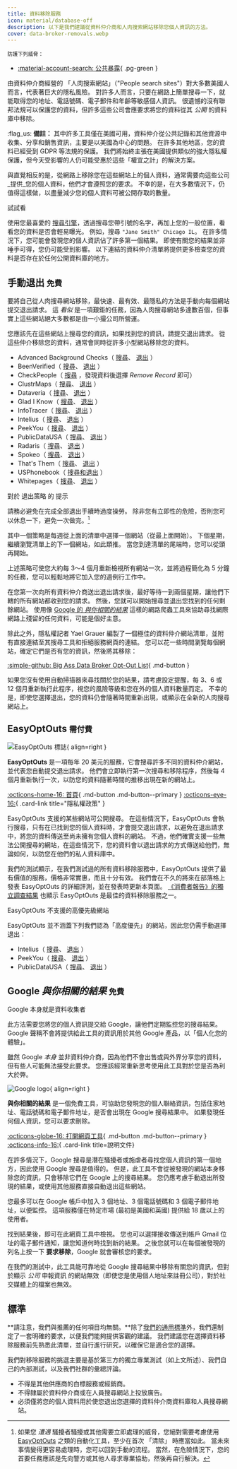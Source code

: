 ```yaml
---
title: 資料移除服務
icon: material/database-off
description: 以下是我們建議從資料仲介商和人肉搜索網站移除您個人資訊的方法。
cover: data-broker-removals.webp
---
```


<small>防護下列威脅：</small>

- [:material-account-search: 公共暴露](basics/common-threats.md#limiting-public-information){ .pg-green }

由資料仲介商經營的 「人肉搜索網站」（"People search sites"）對大多數美國人而言，代表著巨大的隱私風險。 對許多人而言，只要在網路上簡單搜尋一下，就能取得您的地址、電話號碼、電子郵件和年齡等敏感個人資訊。 很遺憾的沒有聯邦法規可以保護您的資料，但許多這些公司會應要求將您的資料從其 _公開_ 的資料庫中移除。

:flag_us: **備註：** 其中許多工具僅在美國可用，資料仲介從公共記錄和其他資源中收集、分享和銷售資訊，主要是以美國為中心的問題。 在許多其他地區，您的資料已經受到 GDPR 等法規的保護。 我們將始終主張在美國提供類似的強大隱私權保護，但今天受影響的人仍可能受惠於這些「權宜之計」的解決方案。

與直覺相反的是，從網路上移除您在這些網站上的個人資料，通常需要向這些公司_提供_您的個人資料，他們才會遵照您的要求。 不幸的是，在大多數情況下，仍值得這樣做，以盡量減少您的個人資料可被公開存取的數量。

<div class="admonition example" markdown>
<p class="admonition-title">試試看</p>

使用您最喜愛的 [搜尋引擎](search-engines.md)，透過搜尋您帶引號的名字，再加上您的一般位置，看看您的資料是否會輕易曝光。 例如，搜尋 `"Jane Smith" Chicago IL`。 在許多情況下，您可能會發現您的個人資訊佔了許多第一個結果。 即使有關您的結果並非唾手可得，您仍可能受到影響。 以下連結的資料仲介清單將提供更多檢查您的資料是否存在於任何公開資料庫的地方。

</div>

## 手動退出 <small>免費</small>

要將自己從人肉搜尋網站移除，最快速、最有效、最隱私的方法是手動向每個網站提交退出請求。 這 _看似_ 是一項艱鉅的任務，因為人肉搜尋網站多達數百個，但事實上這些網站絕大多數都是由一小撮公司所營運。

您應該先在這些網站上搜尋您的資訊，如果找到您的資訊，請提交退出請求。 從這些仲介移除您的資料，通常會同時從許多小型網站移除您的資料。

- Advanced Background Checks（ [搜尋](https://www.advancedbackgroundchecks.com/)、 [退出](https://www.advancedbackgroundchecks.com/removal) ）
- BeenVerified（ [搜尋](https://www.beenverified.com/app/optout/search)、 [退出](https://www.beenverified.com/app/optout/address-search) ）
- CheckPeople（ [搜尋](https://checkpeople.com/do-not-sell-info) ，發現資料後選擇 _Remove Record_ 即可）
- ClustrMaps（ [搜尋](https://clustrmaps.com/)、 [退出](https://clustrmaps.com/bl/opt-out) ）
- Dataveria（ [搜尋](https://dataveria.com/)、 [退出](https://dataveria.com/ng/control/privacy) ）
- Glad I Know（ [搜尋](https://gladiknow.com/)、 [退出](https://gladiknow.com/opt-out) ）
- InfoTracer（ [搜尋](https://www.infotracer.com/)、 [退出](https://www.infotracer.com/optout) ）
- Intelius（ [搜尋](https://www.intelius.com/)、 [退出](https://suppression.peopleconnect.us/login) ）
- PeekYou（ [搜尋](https://www.peekyou.com/)、 [退出](https://www.peekyou.com/about/contact/optout) ）
- PublicDataUSA（ [搜尋](https://www.publicdatausa.com/)、 [退出](https://www.publicdatausa.com/remove.php) ）
- Radaris（ [搜尋](https://radaris.com/)、 [退出](https://radaris.com/page/how-to-remove) ）
- Spokeo（ [搜尋](https://www.spokeo.com/search)、 [退出](https://www.spokeo.com/optout) ）
- That's Them（ [搜尋](https://thatsthem.com/)、 [退出](https://thatsthem.com/optout) ）
- USPhonebook（ [搜尋和退出](https://www.usphonebook.com/opt-out/) ）
- Whitepages（ [搜尋](https://www.whitepages.com/)、 [退出](https://www.whitepages.com/suppression_requests) ）

<div class="admonition tip" markdown>
<p class="admonition-title">對於 退出策略 的 提示</p>

請務必避免在完成全部退出手續時過度操勞。 除非您有立即性的危險，否則您可以休息一下，避免一次做完。[^1]

其中一個策略是每週從上面的清單中選擇一個網站（從最上面開始）。 下個星期，繼續瀏覽清單上的下一個網站，如此類推。 當您到達清單的尾端時，您可以從頭再開始。

上述策略可使您大約每 3～4 個月重新檢視所有網站一次，並將過程簡化為 5 分鐘的任務，您可以輕鬆地將它加入您的週例行工作中。

</div>

在您第一次向所有資料仲介商送出退出請求後，最好等待一到兩個星期，讓他們下轄的所有網站都收到您的請求。 然後，您就可以開始搜尋並退出您找到的任何剩餘網站。 使用像 [Google 的 _與你相關的結果_](#google-results-about-you-free) 這樣的網路爬蟲工具來協助尋找網際網路上殘留的任何資料，可能是個好主意。

除此之外，隱私權記者 Yael Grauer 編製了一個極佳的資料仲介網站清單，並附有直接連結至其搜尋工具和拒絕服務網頁的連結。 您可以花一些時間瀏覽每個網站，確定它們是否有您的資訊，然後將其移除：

[:simple-github: Big Ass Data Broker Opt-Out List](https://github.com/yaelwrites/Big-Ass-Data-Broker-Opt-Out-List){ .md-button }

如果您沒有使用自動掃描器來尋找關於您的結果，請考慮設定提醒，每 3、6 或 12 個月重新執行此程序，視您的風險等級和您在外的個人資料數量而定。 不幸的是，即使您選擇退出，您的資料仍會隨著時間重新出現，或顯示在全新的人肉搜尋網站上。

## EasyOptOuts <small>需付費</small>

<div class="admonition recommendation" markdown>

![EasyOptOuts 標誌](assets/img/data-broker-removals/easyoptouts.svg){ align=right }

**EasyOptOuts** 是一項每年 20 美元的服務，它會搜尋許多不同的資料仲介網站，並代表您自動提交退出請求。 他們會立即執行第一次搜尋和移除程序，然後每 4 個月重新執行一次，以防您的資料隨著時間的推移出現在新的網站上。

[:octicons-home-16: 首頁](https://easyoptouts.com){ .md-button .md-button--primary }
[:octicons-eye-16:](https://easyoptouts.com/privacy){ .card-link title="隱私權政策" }

</div>

EasyOptOuts 支援的某些網站可公開搜尋。 在這些情況下，EasyOptOuts 會執行搜尋，只有在已找到您的個人資料時，才會提交退出請求，以避免在退出請求中，將您的資料傳送至尚未擁有您個人資料的網站。 不過，他們確實支援一些無法公開搜尋的網站，在這些情況下，您的資料會以退出請求的方式傳送給他們，無論如何，以防您在他們的私人資料庫中。

我們的測試顯示，在我們測試過的所有資料移除服務中，EasyOptOuts 提供了最有價值的服務，價格非常實惠，而且十分有效。 我們會在不久的將來在部落格上發表 EasyOptOuts 的詳細評測，並在發表時更新本頁面。 [《消費者報告》的獨立調查結果](https://discuss.privacyguides.net/t/consumer-reports-evaluating-people-search-site-removal-services/19948) 也顯示 EasyOptOuts 是最佳的資料移除服務之一。

<div class="admonition failure" markdown>
<p class="admonition-title">EasyOptOuts 不支援的高優先級網站</p>

EasyOptOuts 並不涵蓋下列我們認為「高度優先」的網站，因此您仍需手動選擇退出：

- Intelius（ [搜尋](https://www.intelius.com/)、 [退出](https://suppression.peopleconnect.us/login) ）
- PeekYou（ [搜尋](https://www.peekyou.com/)、 [退出](https://www.peekyou.com/about/contact/optout) ）
- PublicDataUSA（ [搜尋](https://www.publicdatausa.com/)、 [退出](https://www.publicdatausa.com/remove.php) ）

</div>

## Google _與你相關的結果_ <small>免費</small>

<div class="admonition warning" markdown>
<p class="admonition-title">Google 本身就是資料收集者</p>

此方法需要您將您的個人資訊提交給 Google，讓他們定期監控您的搜尋結果。 Google 聲稱不會將提供給此工具的資訊用於其他 Google 產品，以「個人化您的體驗」。

雖然 Google _本身_ 並非資料仲介商，因為他們不會出售或與外界分享您的資料，但有些人可能無法接受此要求。 您應該經常重新思考使用此工具對於您是否為利大於弊。

</div>

<div class="admonition recommendation" markdown>

![Google logo](assets/img/data-broker-removals/google.svg){ align=right }

**與你相關的結果** 是一個免費工具，可協助您發現您的個人聯絡資訊，包括住家地址、電話號碼和電子郵件地址，是否會出現在 Google 搜尋結果中。 如果發現任何個人資訊，您可以要求刪除。

[:octicons-globe-16: 打開網頁工具](https://myactivity.google.com/results-about-you){ .md-button .md-button--primary }
[:octicons-info-16:](https://support.google.com/websearch/answer/12719076){ .card-link title=說明文件}

</div>

在許多情況下，Google 搜尋是潛在騷擾者或施虐者尋找您個人資訊的第一個地方，因此使用 Google 搜尋是值得的。 但是，此工具不會從被發現的網站本身移除您的資訊，只會移除它們在 Google 上的搜尋結果。 您仍應考慮手動退出所發現的結果，或使用其他服務直接自動退出這些網站。

您最多可以在 Google 帳戶中加入 3 個地址、3 個電話號碼和 3 個電子郵件地址，以便監控。 這項服務僅在特定市場 (最初是美國和英國) 提供給 18 歲以上的使用者。

找到結果後，即可在此網頁工具中檢視。 您也可以選擇接收傳送到帳戶 Gmail 位址的電子郵件通知，讓您知道何時找到新的結果。 之後您就可以在每個被發現的列名上按一下 **要求移除**，Google 就會審核您的要求。

在我們的測試中，此工具能可靠地從 Google 搜尋結果中移除有關您的資訊，但對於顯示 _公司_ 申報資訊 的網站無效（即使您是使用個人地址來註冊公司），對於社交媒體上的檔案也無效。

## 標準

\*\*請注意，我們與推薦的任何項目均無關。\*\*除了[我們的通用標準](about/criteria.md)外，我們還制定了一套明確的要求，以便我們能夠提供客觀的建議。 我們建議您在選擇資料移除服務前先熟悉此清單，並自行進行研究，以確保它是適合您的選擇。

我們對移除服務的挑選主要是基於第三方的獨立專業測試（如上文所述）、我們自己的內部測試，以及我們社群的彙總評論。

- 不得是其他供應商的白標服務或經銷商。
- 不得隸屬於資料仲介商或在人員搜尋網站上投放廣告。
- 必須僅將您的個人資料用於使您退出您選擇的資料仲介商資料庫和人員搜尋網站。

[^1]: 如果您 _遭遇_ 騷擾者騷擾或其他需要立即處理的威脅，您絕對需要考慮使用 [EasyOptOuts](#easyoptouts-paid) 之類的自動化工具，至少在首次 「清除」 時應當如此。 當未來事情變得更容易處理時，您可以回到手動的流程。 當然，在危險情況下，您的首要任務應該是先向警方或其他人尋求專業協助，然後再自行解決。
